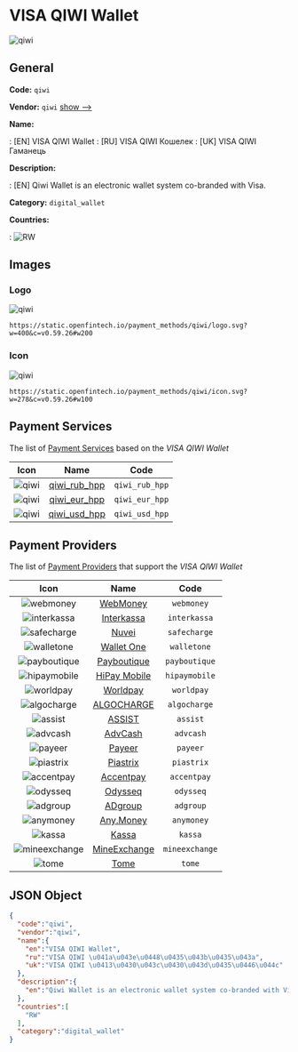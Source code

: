 
# VISA QIWI Wallet 
![qiwi](https://static.openfintech.io/payment_methods/qiwi/logo.svg?w=400&c=v0.59.26#w200)  

## General 
**Code:** `qiwi` 
 
**Vendor:** `qiwi` [show -->](/vendors/qiwi/) 
 
**Name:** 
 
:	[EN] VISA QIWI Wallet 
:	[RU] VISA QIWI Кошелек 
:	[UK] VISA QIWI Гаманець 
 
**Description:** 
 
: [EN] Qiwi Wallet is an electronic wallet system co-branded with Visa. 
 
**Category:** `digital_wallet` 
 
**Countries:** 
 
:	![RW](https://cdnjs.cloudflare.com/ajax/libs/flag-icon-css/3.3.0/flags/4x3/rw.svg#w24)  

## Images 

### Logo 
![qiwi](https://static.openfintech.io/payment_methods/qiwi/logo.svg?w=400&c=v0.59.26#w200)  

```
https://static.openfintech.io/payment_methods/qiwi/logo.svg?w=400&c=v0.59.26#w200
```  

### Icon 
![qiwi](https://static.openfintech.io/payment_methods/qiwi/icon.svg?w=278&c=v0.59.26#w100)  

```
https://static.openfintech.io/payment_methods/qiwi/icon.svg?w=278&c=v0.59.26#w100
```  

## Payment Services 
 
The list of [Payment Services](/payment-services/) based on the _VISA QIWI Wallet_ 

|Icon|Name|Code| 
|:---:|:---:|:---:| 
|![qiwi](https://static.openfintech.io/payment_methods/qiwi/icon.svg?w=278&c=v0.59.26#w100) |[qiwi_rub_hpp](/payment-services/qiwi_rub_hpp/)|`qiwi_rub_hpp`| 
|![qiwi](https://static.openfintech.io/payment_methods/qiwi/icon.svg?w=278&c=v0.59.26#w100) |[qiwi_eur_hpp](/payment-services/qiwi_eur_hpp/)|`qiwi_eur_hpp`| 
|![qiwi](https://static.openfintech.io/payment_methods/qiwi/icon.svg?w=278&c=v0.59.26#w100) |[qiwi_usd_hpp](/payment-services/qiwi_usd_hpp/)|`qiwi_usd_hpp`| 
 

## Payment Providers 
 
The list of [Payment Providers](/payment-providers/) that support the _VISA QIWI Wallet_ 

|Icon|Name|Code| 
|:---:|:---:|:---:| 
|![webmoney](https://static.openfintech.io/payment_providers/webmoney/icon.svg?w=278&c=v0.59.26#w100) |[WebMoney](/payment-providers/webmoney/)|`webmoney`| 
|![interkassa](https://static.openfintech.io/payment_providers/interkassa/icon.svg?w=278&c=v0.59.26#w100) |[Interkassa](/payment-providers/interkassa/)|`interkassa`| 
|![safecharge](https://static.openfintech.io/payment_providers/safecharge/icon.svg?w=278&c=v0.59.26#w100) |[Nuvei](/payment-providers/safecharge/)|`safecharge`| 
|![walletone](https://static.openfintech.io/payment_providers/walletone/icon.svg?w=278&c=v0.59.26#w100) |[Wallet One](/payment-providers/walletone/)|`walletone`| 
|![payboutique](https://static.openfintech.io/payment_providers/payboutique/icon.png?w=278&c=v0.59.26#w100) |[Payboutique ](/payment-providers/payboutique/)|`payboutique`| 
|![hipaymobile](https://static.openfintech.io/payment_providers/hipaymobile/icon.png?w=278&c=v0.59.26#w100) |[HiPay Mobile](/payment-providers/hipaymobile/)|`hipaymobile`| 
|![worldpay](https://static.openfintech.io/payment_providers/worldpay/icon.svg?w=278&c=v0.59.26#w100) |[Worldpay](/payment-providers/worldpay/)|`worldpay`| 
|![algocharge](https://static.openfintech.io/payment_providers/algocharge/icon.png?w=278&c=v0.59.26#w100) |[ALGOCHARGE](/payment-providers/algocharge/)|`algocharge`| 
|![assist](https://static.openfintech.io/payment_providers/assist/icon.png?w=278&c=v0.59.26#w100) |[ASSIST](/payment-providers/assist/)|`assist`| 
|![advcash](https://static.openfintech.io/payment_providers/advcash/icon.svg?w=278&c=v0.59.26#w100) |[AdvCash](/payment-providers/advcash/)|`advcash`| 
|![payeer](https://static.openfintech.io/payment_providers/payeer/icon.png?w=278&c=v0.59.26#w100) |[Payeer](/payment-providers/payeer/)|`payeer`| 
|![piastrix](https://static.openfintech.io/payment_providers/piastrix/icon.svg?w=278&c=v0.59.26#w100) |[Piastrix](/payment-providers/piastrix/)|`piastrix`| 
|![accentpay](https://static.openfintech.io/payment_providers/accentpay/icon.png?w=278&c=v0.59.26#w100) |[Accentpay](/payment-providers/accentpay/)|`accentpay`| 
|![odysseq](https://static.openfintech.io/payment_providers/odysseq/icon.svg?w=278&c=v0.59.26#w100) |[Odysseq](/payment-providers/odysseq/)|`odysseq`| 
|![adgroup](https://static.openfintech.io/payment_providers/adgroup/icon.svg?w=278&c=v0.59.26#w100) |[ADgroup](/payment-providers/adgroup/)|`adgroup`| 
|![anymoney](https://static.openfintech.io/payment_providers/anymoney/icon.svg?w=278&c=v0.59.26#w100) |[Any.Money](/payment-providers/anymoney/)|`anymoney`| 
|![kassa](https://static.openfintech.io/payment_providers/kassa/icon.svg?w=278&c=v0.59.26#w100) |[Kassa](/payment-providers/kassa/)|`kassa`| 
|![mineexchange](https://static.openfintech.io/payment_providers/mineexchange/icon.png?w=278&c=v0.59.26#w100) |[MineExchange](/payment-providers/mineexchange/)|`mineexchange`| 
|![tome](https://static.openfintech.io/payment_providers/tome/icon.svg?w=278&c=v0.59.26#w100) |[Tome](/payment-providers/tome/)|`tome`| 
 

## JSON Object 

```json
{
  "code":"qiwi",
  "vendor":"qiwi",
  "name":{
    "en":"VISA QIWI Wallet",
    "ru":"VISA QIWI \u041a\u043e\u0448\u0435\u043b\u0435\u043a",
    "uk":"VISA QIWI \u0413\u0430\u043c\u0430\u043d\u0435\u0446\u044c"
  },
  "description":{
    "en":"Qiwi Wallet is an electronic wallet system co-branded with Visa."
  },
  "countries":[
    "RW"
  ],
  "category":"digital_wallet"
}
```  
